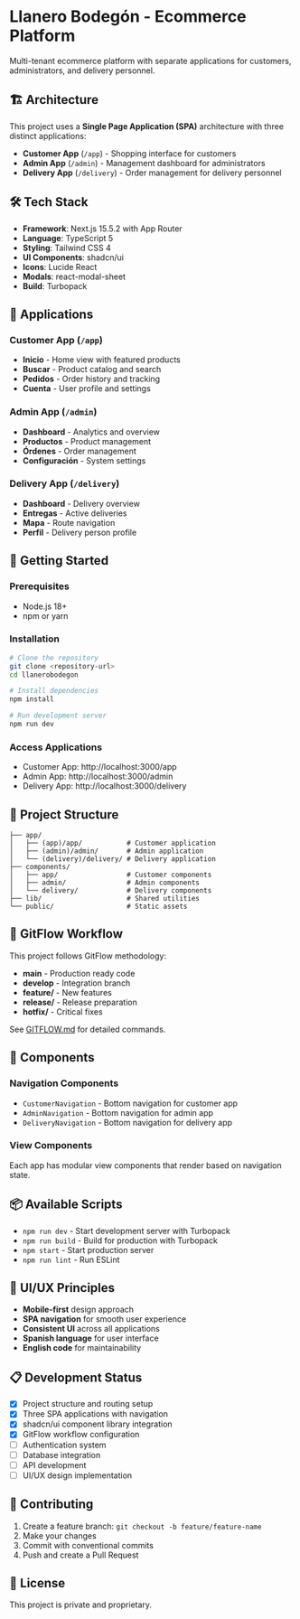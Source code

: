# Llanero Bodegón - Ecommerce Platform

Multi-tenant ecommerce platform with separate applications for customers, administrators, and delivery personnel.

## 🏗️ Architecture

This project uses a **Single Page Application (SPA)** architecture with three distinct applications:

- **Customer App** (`/app`) - Shopping interface for customers
- **Admin App** (`/admin`) - Management dashboard for administrators  
- **Delivery App** (`/delivery`) - Order management for delivery personnel

## 🛠️ Tech Stack

- **Framework**: Next.js 15.5.2 with App Router
- **Language**: TypeScript 5
- **Styling**: Tailwind CSS 4
- **UI Components**: shadcn/ui
- **Icons**: Lucide React
- **Modals**: react-modal-sheet
- **Build**: Turbopack

## 📱 Applications

### Customer App (`/app`)
- **Inicio** - Home view with featured products
- **Buscar** - Product catalog and search  
- **Pedidos** - Order history and tracking
- **Cuenta** - User profile and settings

### Admin App (`/admin`)
- **Dashboard** - Analytics and overview
- **Productos** - Product management
- **Órdenes** - Order management
- **Configuración** - System settings

### Delivery App (`/delivery`)
- **Dashboard** - Delivery overview
- **Entregas** - Active deliveries
- **Mapa** - Route navigation
- **Perfil** - Delivery person profile

## 🚀 Getting Started

### Prerequisites
- Node.js 18+ 
- npm or yarn

### Installation

```bash
# Clone the repository
git clone <repository-url>
cd llanerobodegon

# Install dependencies
npm install

# Run development server
npm run dev
```

### Access Applications

- Customer App: http://localhost:3000/app
- Admin App: http://localhost:3000/admin  
- Delivery App: http://localhost:3000/delivery

## 📁 Project Structure

```
├── app/
│   ├── (app)/app/           # Customer application
│   ├── (admin)/admin/       # Admin application  
│   └── (delivery)/delivery/ # Delivery application
├── components/
│   ├── app/                 # Customer components
│   ├── admin/               # Admin components
│   └── delivery/            # Delivery components
├── lib/                     # Shared utilities
└── public/                  # Static assets
```

## 🔄 GitFlow Workflow

This project follows GitFlow methodology:

- **main** - Production ready code
- **develop** - Integration branch  
- **feature/** - New features
- **release/** - Release preparation
- **hotfix/** - Critical fixes

See [GITFLOW.md](./GITFLOW.md) for detailed commands.

## 🧩 Components

### Navigation Components
- `CustomerNavigation` - Bottom navigation for customer app
- `AdminNavigation` - Bottom navigation for admin app
- `DeliveryNavigation` - Bottom navigation for delivery app

### View Components
Each app has modular view components that render based on navigation state.

## 📦 Available Scripts

- `npm run dev` - Start development server with Turbopack
- `npm run build` - Build for production with Turbopack
- `npm start` - Start production server
- `npm run lint` - Run ESLint

## 🎨 UI/UX Principles

- **Mobile-first** design approach
- **SPA navigation** for smooth user experience
- **Consistent UI** across all applications
- **Spanish language** for user interface
- **English code** for maintainability

## 📋 Development Status

- [x] Project structure and routing setup
- [x] Three SPA applications with navigation
- [x] shadcn/ui component library integration
- [x] GitFlow workflow configuration
- [ ] Authentication system
- [ ] Database integration
- [ ] API development  
- [ ] UI/UX design implementation

## 🤝 Contributing

1. Create a feature branch: `git checkout -b feature/feature-name`
2. Make your changes
3. Commit with conventional commits
4. Push and create a Pull Request

## 📄 License

This project is private and proprietary.

